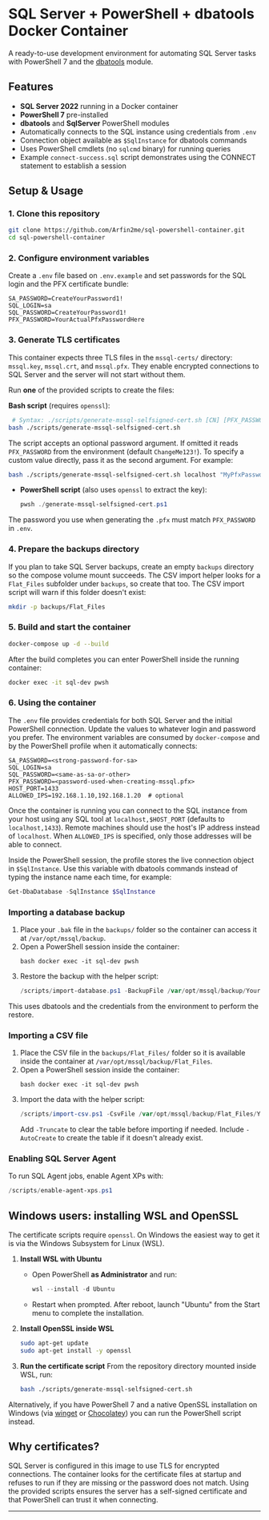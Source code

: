 # SQL Server + PowerShell + dbatools Docker Container

A ready-to-use development environment for automating SQL Server tasks with PowerShell 7 and the [dbatools](https://dbatools.io/) module.

## Features

- **SQL Server 2022** running in a Docker container
- **PowerShell 7** pre-installed
- **dbatools** and **SqlServer** PowerShell modules
- Automatically connects to the SQL instance using credentials from `.env`
- Connection object available as `$SqlInstance` for dbatools commands
- Uses PowerShell cmdlets (no `sqlcmd` binary) for running queries
- Example `connect-success.sql` script demonstrates using the CONNECT statement
  to establish a session
  
## Setup & Usage

### 1. Clone this repository

```bash
git clone https://github.com/Arfin2me/sql-powershell-container.git
cd sql-powershell-container
```

### 2. Configure environment variables

Create a `.env` file based on `.env.example` and set passwords for the SQL login and the PFX certificate bundle:

```
SA_PASSWORD=CreateYourPassword1!
SQL_LOGIN=sa
SQL_PASSWORD=CreateYourPassword1!
PFX_PASSWORD=YourActualPfxPasswordHere
```

### 3. Generate TLS certificates

This container expects three TLS files in the `mssql-certs/` directory: `mssql.key`, `mssql.crt`, and `mssql.pfx`. They enable encrypted connections to SQL Server and the server will not start without them.

Run **one** of the provided scripts to create the files:

**Bash script** (requires `openssl`):
  ```bash
   # Syntax: ./scripts/generate-mssql-selfsigned-cert.sh [CN] [PFX_PASSWORD]
  bash ./scripts/generate-mssql-selfsigned-cert.sh
  ```
  The script accepts an optional password argument. If omitted it reads `PFX_PASSWORD` from the environment (default `ChangeMe123!`). To specify a custom value directly, pass it as the second argument. For example:
  ```bash
  bash ./scripts/generate-mssql-selfsigned-cert.sh localhost "MyPfxPassword!"
  ```
  
- **PowerShell script** (also uses `openssl` to extract the key):
  ```powershell
  pwsh ./generate-mssql-selfsigned-cert.ps1
  ```

The password you use when generating the `.pfx` must match `PFX_PASSWORD` in `.env`.

### 4. Prepare the backups directory

If you plan to take SQL Server backups, create an empty `backups` directory so the compose volume mount succeeds. The CSV import helper looks for a `Flat_Files` subfolder under `backups`, so create that too. The CSV import script will warn if this folder doesn't exist:

```bash
mkdir -p backups/Flat_Files
```

### 5. Build and start the container

```bash
docker-compose up -d --build
```

After the build completes you can enter PowerShell inside the running container:

```bash
docker exec -it sql-dev pwsh
```

### 6. Using the container

The `.env` file provides credentials for both SQL Server and the initial
PowerShell connection. Update the values to whatever login and password you
prefer. The environment variables are consumed by `docker-compose` and by the
PowerShell profile when it automatically connects:

```
SA_PASSWORD=<strong-password-for-sa>
SQL_LOGIN=sa
SQL_PASSWORD=<same-as-sa-or-other>
PFX_PASSWORD=<password-used-when-creating-mssql.pfx>
HOST_PORT=1433
ALLOWED_IPS=192.168.1.10,192.168.1.20  # optional
```

Once the container is running you can connect to the SQL instance from your host
using any SQL tool at `localhost,$HOST_PORT` (defaults to `localhost,1433`).
Remote machines should use the host's IP address instead of `localhost`.
When `ALLOWED_IPS` is specified, only those addresses will be able to connect.

Inside the PowerShell session, the profile stores the live connection object in
`$SqlInstance`. Use this variable with dbatools commands instead of typing the
instance name each time, for example:

```powershell
Get-DbaDatabase -SqlInstance $SqlInstance
```

### Importing a database backup

1. Place your `.bak` file in the `backups/` folder so the container can access it at `/var/opt/mssql/backup`.
2. Open a PowerShell session inside the container:
   ```
   bash docker exec -it sql-dev pwsh
   ```
3. Restore the backup with the helper script:
   ```powershell
   /scripts/import-database.ps1 -BackupFile /var/opt/mssql/backup/YourDatabase.bak -WithReplace

This uses dbatools and the credentials from the environment to perform the restore.

### Importing a CSV file

1. Place the CSV file in the `backups/Flat_Files/` folder so it is available inside the container at `/var/opt/mssql/backup/Flat_Files`.
2. Open a PowerShell session inside the container:
   ```
   bash docker exec -it sql-dev pwsh
   ```
3. Import the data with the helper script:
   ```powershell
   /scripts/import-csv.ps1 -CsvFile /var/opt/mssql/backup/Flat_Files/YourData.csv -Database MyDb -Table MyTable
   ```
   Add `-Truncate` to clear the table before importing if needed. Include `-AutoCreate` to create the table if it doesn't already exist.
   
### Enabling SQL Server Agent

To run SQL Agent jobs, enable Agent XPs with:

```powershell
/scripts/enable-agent-xps.ps1
```

## Windows users: installing WSL and OpenSSL

The certificate scripts require `openssl`. On Windows the easiest way to get it is via the Windows Subsystem for Linux (WSL).

1. **Install WSL with Ubuntu**
   - Open PowerShell **as Administrator** and run:
     ```powershell
     wsl --install -d Ubuntu
     ```
   - Restart when prompted. After reboot, launch "Ubuntu" from the Start menu to complete the installation.

2. **Install OpenSSL inside WSL**
   ```bash
   sudo apt-get update
   sudo apt-get install -y openssl
   ```

3. **Run the certificate script**
   From the repository directory mounted inside WSL, run:
   ```bash
   bash ./scripts/generate-mssql-selfsigned-cert.sh
   ```

Alternatively, if you have PowerShell 7 and a native OpenSSL installation on Windows (via [winget](https://learn.microsoft.com/windows/package-manager/winget/) or [Chocolatey](https://chocolatey.org/)) you can run the PowerShell script instead.

## Why certificates?

SQL Server is configured in this image to use TLS for encrypted connections. The container looks for the certificate files at startup and refuses to run if they are missing or the password does not match. Using the provided scripts ensures the server has a self-signed certificate and that PowerShell can trust it when connecting.

---
